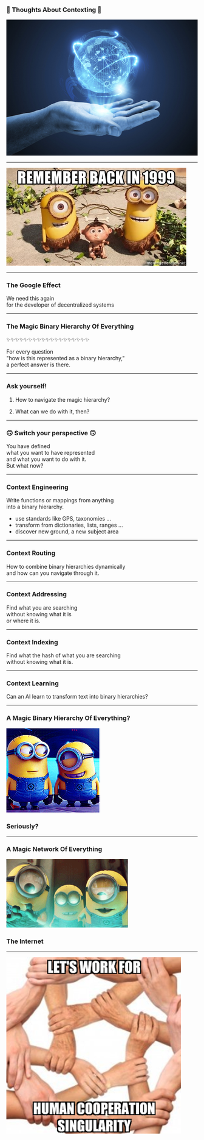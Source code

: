 ### 🤔 Thoughts About Contexting 🤔

![global_systems_at_hand](assets/image/global_systems_at_hand.jpg)

---

![back_in_99](assets/image/remember-back-in-1999.jpg)

---

### The Google Effect

We need this again<br>
for the developer of decentralized systems

---

### The Magic Binary Hierarchy Of Everything

✨✨✨✨✨✨✨✨✨✨✨✨✨✨✨✨✨✨✨

For every question <br>"how is this represented as a binary hierarchy," <br> a perfect answer is there.

---

### Ask yourself!

1. How to navigate the magic hierarchy?

1. What can we do with it, then?

---

### 🙃 Switch your perspective 🙃

You have defined <br> what you want to have represented <br> and what you want to do with it. 
<br> But what now?

---

### Context Engineering

Write functions or mappings from anything <br> into a binary hierarchy.

- use standards like GPS, taxonomies ...
- transform from dictionaries, lists, ranges ...
- discover new ground, a new subject area

---

### Context Routing

How to combine binary hierarchies dynamically <br>
and how can you navigate through it.  

---

### Context Addressing

Find what you are searching <br> without knowing what it is <br> or where it is.

---

### Context Indexing

Find what the hash of what you are searching <br> without knowing what it is.

---

### Context Learning

Can an AI learn to transform text into binary hierarchies?

---

### A Magic Binary Hierarchy Of Everything?


![global_systems_at_hand](assets/image/laughing.gif)


### Seriously?

---

### A Magic Network Of Everything

![global_systems_at_hand](assets/image/astonished.gif)

### The Internet

---

![global_systems_at_hand](assets/image/work-for-hcs.png)


